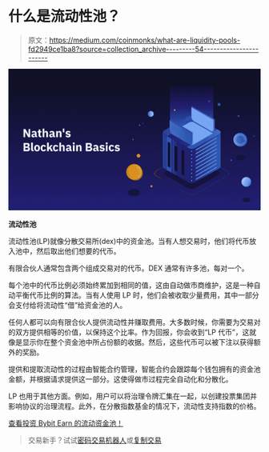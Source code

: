 # 什么是流动性池？

> 原文：<https://medium.com/coinmonks/what-are-liquidity-pools-fd2949ce1ba8?source=collection_archive---------54----------------------->

![](img/d0e088d4b375e0eb3438f1bc382a6862.png)

**流动性池**

流动性池(LP)就像分散交易所(dex)中的资金池。当有人想交易时，他们将代币放入池中，然后取出他们想要的代币。

有限合伙人通常包含两个组成交易对的代币。DEX 通常有许多池，每对一个。

每个池中的代币比例必须始终累加到相同的值，这由自动做市商维护，这是一种自动平衡代币比例的算法。当有人使用 LP 时，他们会被收取少量费用，其中一部分会支付给将流动性“借”给资金池的人。

任何人都可以向有限合伙人提供流动性并赚取费用。大多数时候，你需要为交易对的双方提供相等的价值，以保持这个比率。作为回报，你会收到“LP 代币”，这就像是显示你在整个资金池中所占份额的收据。然后，这些代币可以被下注以获得额外的奖励。

提供和提取流动性的过程由智能合约管理，智能合约会跟踪每个钱包拥有的资金池金额，并根据请求提供这一部分。这使得做市过程完全自动化和分散化。

LP 也用于其他方面。例如，用户可以将治理令牌汇集在一起，以创建投票集团并影响协议的治理流程。此外，在分散指数基金的情况下，流动性支持指数的价格。

[查看投资 Bybit Earn 的流动资金池！](https://www.bybit.com/en-US/earn/home/)

> 交易新手？试试[密码交易机器人](/coinmonks/crypto-trading-bot-c2ffce8acb2a)或[复制交易](/coinmonks/top-10-crypto-copy-trading-platforms-for-beginners-d0c37c7d698c)